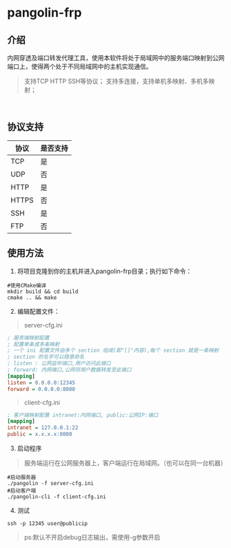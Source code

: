 # pangolin-frp
## 介绍
内网穿透及端口转发代理工具，使用本软件将处于局域网中的服务端口映射到公网端口上，使得两个处于不同局域网中的主机实现通信。
> 支持TCP HTTP SSH等协议；
> 支持多连接，支持单机多映射、多机多映射；
<br>

## 协议支持
| 协议    | 是否支持 |
| ---     | --- |
| TCP     | 是  |
| UDP     | 否  |
| HTTP    | 是  |
| HTTPS   | 否  |
| SSH     | 是  |
| FTP     | 否  |

## 使用方法
1. 将项目克隆到你的主机并进入pangolin-frp目录；执行如下命令：
```shell
#使用CMake编译
mkdir build && cd build
cmake .. && make
```
2. 编辑配置文件：
> server-cfg.ini<br>

```ini
; 服务端映射配置
; 配置单条或多条映射
; 一个 ini 配置文件由多个 section 组成(即"[]"内容),每个 section 就是一条映射
; section 的名字可以随意命名
; listen : 公网监听端口,用户访问此端口
; forward: 内网端口,公网将用户数据转发至此端口
[mapping]
listen = 0.0.0.0:12345
forward = 0.0.0.0:8080
```
> client-cfg.ini<br>

```ini
; 客户端映射配置 intranet:内网端口, public:公网IP:端口
[mapping]
intranet = 127.0.0.1:22
public = x.x.x.x:8080

```
3. 启动程序
> 服务端运行在公网服务器上，客户端运行在局域网。（也可以在同一台机器）
```shell
#启动服务器
./pangolin -f server-cfg.ini
#启动客户端
./pangolin-cli -f client-cfg.ini
```
4. 测试
```shell
ssh -p 12345 user@publicip
```
>ps:默认不开启debug日志输出，需使用-g参数开启

